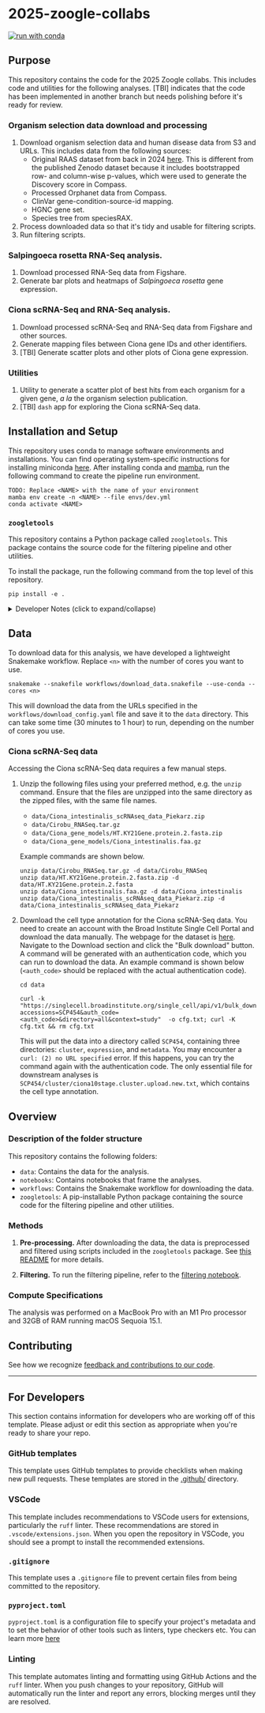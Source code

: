 # 2025-zoogle-collabs

[![run with conda](https://img.shields.io/badge/run%20with-conda-3EB049?labelColor=000000&logo=anaconda)](https://docs.conda.io/projects/miniconda/en/latest/)

## Purpose

This repository contains the code for the 2025 Zoogle collabs. This includes code and utilities for the following analyses.
[TBI] indicates that the code has been implemented in another branch but needs polishing before it's ready for review.

### Organism selection data download and processing
1. Download organism selection data and human disease data from S3 and URLs. This includes data from the following sources:
    - Original RAAS dataset from back in 2024 [here](https://github.com/Arcadia-Science/raas-organism-prioritization). This is different from the published Zenodo dataset because it includes bootstrapped row- and column-wise p-values, which were used to generate the Discovery score in Compass.
    - Processed Orphanet data from Compass.
    - ClinVar gene-condition-source-id mapping.
    - HGNC gene set.
    - Species tree from speciesRAX.
1. Process downloaded data so that it's tidy and usable for filtering scripts.
1. Run filtering scripts.

### Salpingoeca rosetta RNA-Seq analysis.
1. Download processed RNA-Seq data from Figshare.
1. Generate bar plots and heatmaps of *Salpingoeca rosetta* gene expression.

### Ciona scRNA-Seq and RNA-Seq analysis.
1. Download processed scRNA-Seq and RNA-Seq data from Figshare and other sources.
1. Generate mapping files between Ciona gene IDs and other identifiers.
1. [TBI] Generate scatter plots and other plots of Ciona gene expression.

### Utilities
1. Utility to generate a scatter plot of best hits from each organism for a given gene, *a la* the organism selection publication.
1. [TBI] `dash` app for exploring the Ciona scRNA-Seq data.

## Installation and Setup

This repository uses conda to manage software environments and installations. You can find operating system-specific instructions for installing miniconda [here](https://docs.conda.io/projects/miniconda/en/latest/). After installing conda and [mamba](https://mamba.readthedocs.io/en/latest/), run the following command to create the pipeline run environment.

```{bash}
TODO: Replace <NAME> with the name of your environment
mamba env create -n <NAME> --file envs/dev.yml
conda activate <NAME>
```

### `zoogletools`

This repository contains a Python package called `zoogletools`. This package contains the source code for the filtering pipeline and other utilities.

To install the package, run the following command from the top level of this repository.

```{bash}
pip install -e .
```

<details><summary>Developer Notes (click to expand/collapse)</summary>

1. Install your pre-commit hooks:

    ```{bash}
    pre-commit install
    ```

    This installs the pre-commit hooks defined in your config (`./.pre-commit-config.yaml`).

2. Export your conda environment before sharing:

    As your project develops, the number of dependencies in your environment may increase. Whenever you install new dependencies (using either `pip install` or `mamba install`), you should update the environment file using the following command.

    ```{bash}
    conda env export --no-builds > envs/dev.yml
    ```

    `--no-builds` removes build specification from the exported packages to increase portability between different platforms.
</details>

## Data

To download data for this analysis, we have developed a lightweight Snakemake workflow. Replace `<n>` with the number of cores you want to use.

```{bash}
snakemake --snakefile workflows/download_data.snakefile --use-conda --cores <n>
```

This will download the data from the URLs specified in the `workflows/download_config.yaml` file and save it to the `data` directory. This can take some time (30 minutes to 1 hour) to run, depending on the number of cores you use.

### Ciona scRNA-Seq data

Accessing the Ciona scRNA-Seq data requires a few manual steps.

1. Unzip the following files using your preferred method, e.g. the `unzip` command. Ensure that the files are unzipped into the same directory as the zipped files, with the same file names.
   - `data/Ciona_intestinalis_scRNAseq_data_Piekarz.zip`
   - `data/Cirobu_RNASeq.tar.gz`
   - `data/Ciona_gene_models/HT.KY21Gene.protein.2.fasta.zip`
   - `data/Ciona_gene_models/Ciona_intestinalis.faa.gz`

    Example commands are shown below.
    ```{bash}
    unzip data/Cirobu_RNASeq.tar.gz -d data/Cirobu_RNASeq
    unzip data/HT.KY21Gene.protein.2.fasta.zip -d data/HT.KY21Gene.protein.2.fasta
    unzip data/Ciona_intestinalis.faa.gz -d data/Ciona_intestinalis
    unzip data/Ciona_intestinalis_scRNAseq_data_Piekarz.zip -d data/Ciona_intestinalis_scRNAseq_data_Piekarz
    ```

2. Download the cell type annotation for the Ciona scRNA-Seq data. You need to create an account with the Broad Institute Single Cell Portal and download the data manually. The webpage for the dataset is [here](https://singlecell.broadinstitute.org/single_cell/study/SCP454/comprehensive-single-cell-transcriptome-lineages-of-a-proto-vertebrate). Navigate to the Download section and click the "Bulk download" button. A command will be generated with an authentication code, which you can run to download the data. An example command is shown below (`<auth_code>` should be replaced with the actual authentication code).

    ```{bash}
    cd data

    curl -k "https://singlecell.broadinstitute.org/single_cell/api/v1/bulk_download/generate_curl_config?accessions=SCP454&auth_code=<auth_code>&directory=all&context=study"  -o cfg.txt; curl -K cfg.txt && rm cfg.txt
    ```

    This will put the data into a directory called `SCP454`, containing three directories: `cluster`, `expression`, and `metadata`. You may encounter a `curl: (2) no URL specified` error. If this happens, you can try the command again with the authentication code. The only essential file for downstream analyses is `SCP454/cluster/ciona10stage.cluster.upload.new.txt`, which contains the cell type annotation.

## Overview

### Description of the folder structure

This repository contains the following folders:
- `data`: Contains the data for the analysis.
- `notebooks`: Contains notebooks that frame the analyses.
- `workflows`: Contains the Snakemake workflow for downloading the data.
- `zoogletools`: A pip-installable Python package containing the source code for the filtering pipeline and other utilities.


### Methods

1. **Pre-processing.** After downloading the data, the data is preprocessed and filtered using scripts included in the `zoogletools` package. See [this README](zoogletools/data_processing/README.md) for more details.

2. **Filtering.** To run the filtering pipeline, refer to the [filtering notebook](notebooks/1_filtering.ipynb).

### Compute Specifications

The analysis was performed on a MacBook Pro with an M1 Pro processor and 32GB of RAM running macOS Sequoia 15.1.

## Contributing

See how we recognize [feedback and contributions to our code](https://github.com/Arcadia-Science/arcadia-software-handbook/blob/main/guides-and-standards/guide-credit-for-contributions.md).

---
## For Developers

This section contains information for developers who are working off of this template. Please adjust or edit this section as appropriate when you're ready to share your repo.

### GitHub templates
This template uses GitHub templates to provide checklists when making new pull requests. These templates are stored in the [.github/](./.github/) directory.

### VSCode
This template includes recommendations to VSCode users for extensions, particularly the `ruff` linter. These recommendations are stored in `.vscode/extensions.json`. When you open the repository in VSCode, you should see a prompt to install the recommended extensions.

### `.gitignore`
This template uses a `.gitignore` file to prevent certain files from being committed to the repository.

### `pyproject.toml`
`pyproject.toml` is a configuration file to specify your project's metadata and to set the behavior of other tools such as linters, type checkers etc. You can learn more [here](https://packaging.python.org/en/latest/guides/writing-pyproject-toml/)

### Linting
This template automates linting and formatting using GitHub Actions and the `ruff` linter. When you push changes to your repository, GitHub will automatically run the linter and report any errors, blocking merges until they are resolved.
